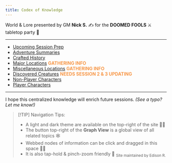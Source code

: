 ```yaml
---
title: Codex of Knowledge
---
```

World & Lore presented by GM **Nick S.** ✍ for the **DOOMED FOOLS** ⚔️ tabletop party 🎲

---
- [Upcoming Session Prep](/~Upcoming-Session-Prep/)
- [Adventure Summaries](/Adventure-Summaries/) 
- [Crafted History](/History/) 
- [Major Locations](/Major-Locations/) <font color="#f79646">**GATHERING INFO** </font>
- [Miscellaneous Locations](/Misc-Locations) <font color="#f79646">**GATHERING INFO** </font>
- [Discovered Creatures](/Discovered-Creatures/) <font color="#f79646">**NEEDS SESSION 2 & 3 UPDATING** </font>
- [Non-Player Characters](/Non-Player-Characters/) 
- [Player Characters](/Player-Characters/)
---
I hope this centralized knowledge will enrich future sessions. *(See a typo? Let me know!)*

> [!TIP] Navigation Tips:
> - A light and dark theme are available on the top-right of the site 🔆🌙
> - The button top-right of the **Graph View** is a global view of all related topics 🕸️
> - Webbed nodes of information can be click and dragged in this space 👀✨
> - It is also tap-hold & pinch-zoom friendly 🤏
<sub>Site maintained by Edison R. </sub>